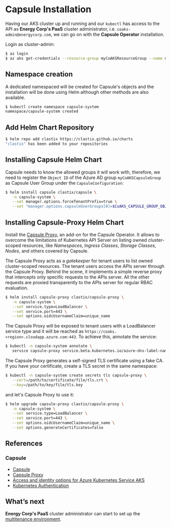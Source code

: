 # Capsule Installation

Having our AKS cluster up and running and our `kubectl` has access to the API as **Energy Corp's PaaS** cluster administrator, i.e. `coaks-admin@energycorp.com`, we can go on with the **Capsule Operator** installation. 

Login as cluster-admin:

```bash
$ az login
$ az aks get-credentials --resource-group myCoAKSResourceGroup --name myCoAKSCluster
```

## Namespace creation

A dedicated namespaced will be created for Capsule's objects and the installation will be done using Helm although other methods are also available.

```bash
$ kubectl create namespace capsule-system
namespace/capsule-system created
```

## Add Helm Chart Repository

```bash
$ helm repo add clastix https://clastix.github.io/charts
"clastix" has been added to your repositories
```

## Installing Capsule Helm Chart

Capsule needs to know the allowed groups it will work with, therefore, we need to register the `Object ID` of the Azure AD group `myCoAKSCapsuleGroup` as Capsule User Group under the `CapsuleConfiguration`:

```bash
$ helm install capsule clastix/capsule \
   -n capsule-system \
   --set manager.options.forceTenantPrefix=true \
   --set "manager.options.capsuleUserGroups[0]=$CoAKS_CAPSULE_GROUP_OBJECTID"
```

## Installing Capsule-Proxy Helm Chart

Install the [Capsule Proxy](https://github.com/clastix/capsule-proxy), an add-on for the Capsule Operator. It allows to overcome the limitations of Kubernetes API Server on listing owned cluster-scoped resources, like _Namespaces_, _Ingress Classes_, _Storage Classes_, _Nodes_, and others covered by Capsule.

The Capsule Proxy acts as a _gatekeeper_ for tenant users to list owned cluster-scoped resources. The tenant users access the APIs server through the Capsule Proxy. Behind the scene, it implements a simple reverse proxy that intercepts only specific requests to the APIs server. All the other requests are proxied transparently to the APIs server for regular RBAC evaluation.

```bash
$ helm install capsule-proxy clastix/capsule-proxy \
   -n capsule-system \
   --set service.type=LoadBalancer \
   --set service.port=443 \
   --set options.oidcUsernameClaim=unique_name
```

The Capsule Proxy will be exposed to tenant users with a LoadBalancer service type and it will be reached as `https://coaks.<region>.cloudapp.azure.com:443`. To achieve this, annotate the service:

```bash
$ kubectl -n capsule-system annotate \
   service capsule-proxy service.beta.kubernetes.io/azure-dns-label-name=coaks
```

The Capsule Proxy generates a self-signed TLS certificate using a fake CA. If you have your certificate, create a TLS secret in the same namespace:

```bash
$ kubectl -n capsule-system create secrets tls capsule-proxy \
   --cert=/path/to/certificate/file/tls.crt \
   --key=/path/to/key/file/tls.key
```

and let's Capsule Proxy to use it:

```bash
$ helm upgrade capsule-proxy clastix/capsule-proxy \
   -n capsule-system \
   --set service.type=LoadBalancer \
   --set service.port=443 \
   --set options.oidcUsernameClaim=unique_name \
   --set options.generateCertificates=false
```

## References

### Capsule

- [Capsule](https://capsule.clastix.io)
- [Capsule Proxy](https://capsule.clastix.io/docs/general/proxy)
- [Access and identity options for Azure Kubernetes Service AKS](https://docs.microsoft.com/en-us/azure/aks/concepts-identity)
- [Kubernetes Authentication](https://kubernetes.io/docs/reference/access-authn-authz/authentication/)

## What’s next

**Energy Corp's PaaS** cluster administrator can start to set up the [multitenance environment](multitenancy-environment.md).
